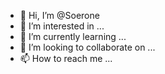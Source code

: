 - 👋 Hi, I’m @Soerone
- 👀 I’m interested in ...
- 🌱 I’m currently learning ...
- 💞️ I’m looking to collaborate on ...
- 📫 How to reach me ...

<!---
Soerone/Soerone is a ✨ special ✨ repository because its `README.md` (this file) appears on your GitHub profile.
You can click the Preview link to take a look at your changes.
--->
